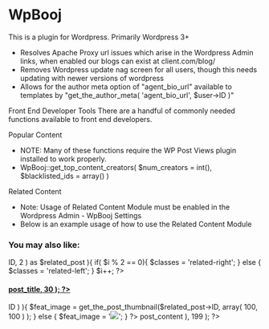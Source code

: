 WpBooj
=======

This is a plugin for Wordpress. Primarily Wordpress 3+

- Resolves Apache Proxy url issues which arise in the Wordpress Admin links, when enabled our blogs can exist at client.com/blog/
- Removes Wordpress update nag screen for all users, though this needs updating with newer versions of wordpress
- Allows for the author meta option of "agent_bio_url" available to templates by "get_the_author_meta( 'agent_bio_url', $user->ID )"

Front End Developer Tools
There are a handful of commonly needed functions available to front end developers.

Popular Content
- NOTE: Many of these functions require the WP Post Views plugin installed to work properly.
- WpBooj::get_top_content_creators( $num_creators =  int(), $blacklisted_ids = array() )

Related Content
- Note: Usage of Related Content Module must be enabled in the Wordpress Admin - WpBooj Settings
- Below is an example usage of how to use the Related Content Module

<div id="related" class="clearfix">
     <h3>You may also like:</h3>
     <?php
	$i = 0;
	foreach( WpBoojRelated::get( $post->ID, 2 ) as $related_post ){
		 if( $i % 2 == 0){ $classes = 'related-right'; } else { $classes = 'related-left'; }
		$i++;
		?>
		<div class="floatLeft <?php echo $classes ?>">
		     <a href="<? echo get_permalink( $related_post->ID ); ?>"><h4><? echo WpBooj::truncate( $related_post->post_title, 30 ); ?></h4></a>
		     <?
		     if( has_post_thumbnail( $related_post->ID ) ){
		     	 $feat_image = get_the_post_thumbnail($related_post->ID, array( 100, 100 ) );
		     } else {
		       $feat_image = '<img src="http://placehold.it/100x100">';
		     }
		     ?>
		     <? echo $feat_image; ?>
		     <? echo WpBooj::truncate( WpBooj::removeCode( $related_post->post_content ), 199 ); ?>
		</div>
		<?
	}
	?>
</div>